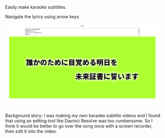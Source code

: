 Easily make karaoke subtitles.

Navigate the lyrics using arrow keys

![screenshot](./screenshot3.png)

Background story: I was making my own karaoke subtitle videos and I found that using an editing tool like Davinci Resolve was too cumbersome. So I think it would be better to go over the song once with a screen recorder, then edit it into the video.
